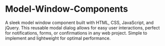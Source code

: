 # Model-Window-Components
A sleek model window component built with HTML, CSS, JavaScript, and jQuery. This reusable modal dialog allows for easy user interactions, perfect for notifications, forms, or confirmations in any web project. Simple to implement and lightweight for optimal performance.
